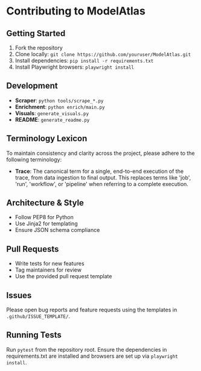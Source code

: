 # Contributing to ModelAtlas

## Getting Started
1. Fork the repository
2. Clone locally: `git clone https://github.com/youruser/ModelAtlas.git`
3. Install dependencies: `pip install -r requirements.txt`
4. Install Playwright browsers: `playwright install`

## Development
- **Scraper**: `python tools/scrape_*.py`
- **Enrichment**: `python enrich/main.py`
- **Visuals**: `generate_visuals.py`
- **README**: `generate_readme.py`

## Terminology Lexicon
To maintain consistency and clarity across the project, please adhere to the following terminology:

- **Trace**: The canonical term for a single, end-to-end execution of the trace, from data ingestion to final output. This replaces terms like 'job', 'run', 'workflow', or 'pipeline' when referring to a complete execution.

## Architecture & Style
- Follow PEP8 for Python
- Use Jinja2 for templating
- Ensure JSON schema compliance

## Pull Requests
- Write tests for new features
- Tag maintainers for review
- Use the provided pull request template

## Issues
Please open bug reports and feature requests using the templates in `.github/ISSUE_TEMPLATE/`.

## Running Tests
Run `pytest` from the repository root. Ensure the dependencies in requirements.txt are installed and browsers are set up via `playwright install`.

